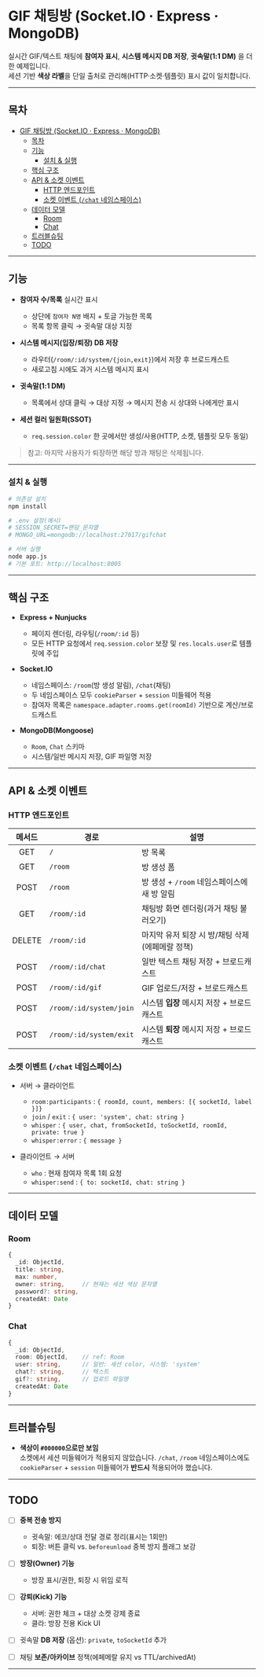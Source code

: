 # GIF 채팅방 (Socket.IO · Express · MongoDB)

실시간 GIF/텍스트 채팅에 **참여자 표시**, **시스템 메시지 DB 저장**, **귓속말(1:1 DM)** 을 더한 예제입니다. </br>
세션 기반 **색상 라벨**을 단일 출처로 관리해(HTTP·소켓·템플릿) 표시 값이 일치합니다.

---

## 목차

- [GIF 채팅방 (Socket.IO · Express · MongoDB)](#gif-채팅방-socketio--express--mongodb)
  - [목차](#목차)
  - [기능](#기능)
    - [설치 \& 실행](#설치--실행)
  - [핵심 구조](#핵심-구조)
  - [API \& 소켓 이벤트](#api--소켓-이벤트)
    - [HTTP 엔드포인트](#http-엔드포인트)
    - [소켓 이벤트 (`/chat` 네임스페이스)](#소켓-이벤트-chat-네임스페이스)
  - [데이터 모델](#데이터-모델)
    - [Room](#room)
    - [Chat](#chat)
  - [트러블슈팅](#트러블슈팅)
  - [TODO](#todo)

---

## 기능

- **참여자 수/목록** 실시간 표시

  - 상단에 `참여자 N명` 배지 + 토글 가능한 목록
  - 목록 항목 클릭 → 귓속말 대상 지정

- **시스템 메시지(입장/퇴장) DB 저장**

  - 라우터(`/room/:id/system/{join,exit}`)에서 저장 후 브로드캐스트
  - 새로고침 시에도 과거 시스템 메시지 표시

- **귓속말(1:1 DM)**

  - 목록에서 상대 클릭 → 대상 지정 → 메시지 전송 시 상대와 나에게만 표시

- **세션 컬러 일원화(SSOT)**

  - `req.session.color` 한 곳에서만 생성/사용(HTTP, 소켓, 템플릿 모두 동일)

> 참고: 마지막 사용자가 퇴장하면 해당 방과 채팅은 삭제됩니다.

---


### 설치 & 실행

```bash
# 의존성 설치
npm install

# .env 설정(예시)
# SESSION_SECRET=랜덤_문자열
# MONGO_URL=mongodb://localhost:27017/gifchat

# 서버 실행
node app.js
# 기본 포트: http://localhost:8005
```

---

## 핵심 구조

- **Express + Nunjucks**

  - 페이지 렌더링, 라우팅(`/room/:id` 등)
  - 모든 HTTP 요청에서 `req.session.color` 보장 및 `res.locals.user`로 템플릿에 주입

- **Socket.IO**

  - 네임스페이스: `/room`(방 생성 알림), `/chat`(채팅)
  - 두 네임스페이스 모두 `cookieParser` + `session` 미들웨어 적용
  - 참여자 목록은 `namespace.adapter.rooms.get(roomId)` 기반으로 계산/브로드캐스트

- **MongoDB(Mongoose)**

  - `Room`, `Chat` 스키마
  - 시스템/일반 메시지 저장, GIF 파일명 저장

---

## API & 소켓 이벤트

### HTTP 엔드포인트

| 메서드 | 경로                    | 설명                                            |
| :----: | ----------------------- | ----------------------------------------------- |
|  GET   | `/`                     | 방 목록                                         |
|  GET   | `/room`                 | 방 생성 폼                                      |
|  POST  | `/room`                 | 방 생성 + `/room` 네임스페이스에 새 방 알림     |
|  GET   | `/room/:id`             | 채팅방 화면 렌더링(과거 채팅 불러오기)          |
| DELETE | `/room/:id`             | 마지막 유저 퇴장 시 방/채팅 삭제(에페메랄 정책) |
|  POST  | `/room/:id/chat`        | 일반 텍스트 채팅 저장 + 브로드캐스트            |
|  POST  | `/room/:id/gif`         | GIF 업로드/저장 + 브로드캐스트                  |
|  POST  | `/room/:id/system/join` | 시스템 **입장** 메시지 저장 + 브로드캐스트      |
|  POST  | `/room/:id/system/exit` | 시스템 **퇴장** 메시지 저장 + 브로드캐스트      |

### 소켓 이벤트 (`/chat` 네임스페이스)

- 서버 → 클라이언트

  - `room:participants` : `{ roomId, count, members: [{ socketId, label }]}`
  - `join` / `exit` : `{ user: 'system', chat: string }`
  - `whisper` : `{ user, chat, fromSocketId, toSocketId, roomId, private: true }`
  - `whisper:error` : `{ message }`

- 클라이언트 → 서버

  - `who` : 현재 참여자 목록 1회 요청
  - `whisper:send` : `{ to: socketId, chat: string }`

---

## 데이터 모델

### Room

```ts
{
  _id: ObjectId,
  title: string,
  max: number,
  owner: string,     // 현재는 세션 색상 문자열
  password?: string,
  createdAt: Date
}
```

### Chat

```ts
{
  _id: ObjectId,
  room: ObjectId,    // ref: Room
  user: string,      // 일반: 세션 color, 시스템: 'system'
  chat?: string,     // 텍스트
  gif?: string,      // 업로드 파일명
  createdAt: Date
}
```

---

## 트러블슈팅

- **색상이 `#000000`으로만 보임** </br>
  소켓에서 세션 미들웨어가 적용되지 않았습니다. `/chat`, `/room` 네임스페이스에도 `cookieParser` + `session` 미들웨어가 **반드시** 적용되어야 했습니다.


---

## TODO

- [ ] **중복 전송 방지**

  - 귓속말: 에코/상대 전달 경로 정리(표시는 1회만)
  - 퇴장: 버튼 클릭 vs. `beforeunload` 중복 방지 플래그 보강

- [ ] **방장(Owner) 기능**

  - 방장 표시/권한, 퇴장 시 위임 로직

- [ ] **강퇴(Kick) 기능**

  - 서버: 권한 체크 + 대상 소켓 강제 종료
  - 클라: 방장 전용 Kick UI

- [ ] 귓속말 **DB 저장** (옵션): `private`, `toSocketId` 추가
- [ ] 채팅 **보존/아카이브** 정책(에페메랄 유지 vs TTL/archivedAt)

---
